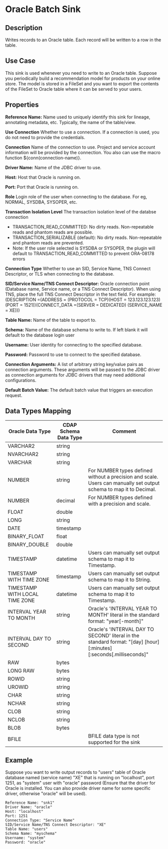 # Oracle Batch Sink


Description
-----------
Writes records to an Oracle table. Each record will be written to a row in the table.


Use Case
--------
This sink is used whenever you need to write to an Oracle table.
Suppose you periodically build a recommendation model for products on your online store.
The model is stored in a FileSet and you want to export the contents
of the FileSet to Oracle table where it can be served to your users.

Properties
----------
**Reference Name:** Name used to uniquely identify this sink for lineage, annotating metadata, etc.
Typically, the name of the table/view.

**Use Connection** Whether to use a connection. If a connection is used, you do not need to provide the credentials.

**Connection** Name of the connection to use. Project and service account information will be provided by the connection.
You also can use the macro function ${conn(connection-name)}.

**Driver Name:** Name of the JDBC driver to use.

**Host:** Host that Oracle is running on.

**Port:** Port that Oracle is running on.

**Role** Login role of the user when connecting to the database. For eg, NORMAL, SYSDBA, SYSOPER, etc.

**Transaction Isolation Level** The transaction isolation level of the databse connection
- TRANSACTION_READ_COMMITTED: No dirty reads. Non-repeatable reads and phantom reads are possible.
- TRANSACTION_SERIALIZABLE (default): No dirty reads. Non-repeatable and phantom reads are prevented.
- Note: If the user role selected is SYSDBA or SYSOPER, the plugin will default to TRANSACTION_READ_COMMITTED to prevent ORA-08178 errors

**Connection Type** Whether to use an SID, Service Name, TNS Connect Descriptor, or TLS when connecting to the database.

**SID/Service Name/TNS Connect Descriptor:** Oracle connection point (Database name, Service name, or a TNS Connect Descriptor). When using TNS, place
the full TNS Connect Descriptor in the text field. For example:
(DESCRIPTION =(ADDRESS = (PROTOCOL = TCP)(HOST = 123.123.123.123)(PORT = 1521))(CONNECT_DATA =(SERVER = DEDICATED)
(SERVICE_NAME = XE)))

**Table Name:** Name of the table to export to.

**Schema:** Name of the database schema to write to. If left blank it will default to the database login user

**Username:** User identity for connecting to the specified database.

**Password:** Password to use to connect to the specified database.

**Connection Arguments:** A list of arbitrary string key/value pairs as connection arguments. These arguments
will be passed to the JDBC driver as connection arguments for JDBC drivers that may need additional configurations.

**Default Batch Value:** The default batch value that triggers an execution request.


Data Types Mapping
----------
| Oracle Data Type               | CDAP Schema Data Type | Comment                                                                                                            |
| ------------------------------ |-----------------------|--------------------------------------------------------------------------------------------------------------------|
| VARCHAR2                       | string                |                                                                                                                    |
| NVARCHAR2                      | string                |                                                                                                                    |
| VARCHAR                        | string                |                                                                                                                    |
| NUMBER                         | string                | For NUMBER types defined without a precision and scale. Users can manually set output schema to map it to Decimal. |
| NUMBER                         | decimal               | For NUMBER types defined with a precision and scale.                                                               |
| FLOAT                          | double                |                                                                                                                    |
| LONG                           | string                |                                                                                                                    |
| DATE                           | timestamp             |                                                                                                                    |
| BINARY_FLOAT                   | float                 |                                                                                                                    |
| BINARY_DOUBLE                  | double                |                                                                                                                    |
| TIMESTAMP                      | datetime              | Users can manually set output schema to map it to Timestamp.                                                       |
| TIMESTAMP WITH TIME ZONE       | timestamp             | Users can manually set output schema to map it to String.                                                          |
| TIMESTAMP WITH LOCAL TIME ZONE | datetime              | Users can manually set output schema to map it to Timestamp.                                                       |
| INTERVAL YEAR TO MONTH         | string                | Oracle's 'INTERVAL YEAR TO MONTH' literal in the standard format: "year[-month]"                                   |
| INTERVAL DAY TO SECOND         | string                | Oracle's 'INTERVAL DAY TO SECOND' literal in the standard format: "[day] [hour][:minutes][:seconds[.milliseconds]" |
| RAW                            | bytes                 |                                                                                                                    |
| LONG RAW                       | bytes                 |                                                                                                                    |
| ROWID                          | string                |                                                                                                                    |
| UROWID                         | string                |                                                                                                                    |
| CHAR                           | string                |                                                                                                                    |
| NCHAR                          | string                |                                                                                                                    |
| CLOB                           | string                |                                                                                                                    |
| NCLOB                          | string                |                                                                                                                    |
| BLOB                           | bytes                 |                                                                                                                    |
| BFILE                          |                       | BFILE data type is not supported for the sink                                                                      |


Example
-------
Suppose you want to write output records to "users" table of Oracle database named (service name) "XE" that is running on "localhost", 
port 1251, as "system" user with "oracle" password (Ensure that the driver for Oracle is installed. You can also provide 
driver name for some specific driver, otherwise "oracle" will be used). 

```
Reference Name: "snk1"
Driver Name: "oracle"
Host: "localhost"
Port: 1251
Connection Type: "Service Name"
SID/Service Name/TNS Connect Descriptor: "XE"
Table Name: "users"
Schema Name: "myschema"
Username: "system"
Password: "oracle"
```
